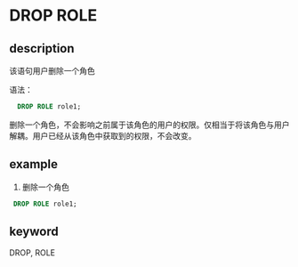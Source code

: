 # DROP ROLE

## description

该语句用户删除一个角色

语法：

```sql
  DROP ROLE role1;
```

 删除一个角色，不会影响之前属于该角色的用户的权限。仅相当于将该角色与用户解耦。用户已经从该角色中获取到的权限，不会改变。

## example

1. 删除一个角色

```sql
 DROP ROLE role1;
```

## keyword

   DROP, ROLE
